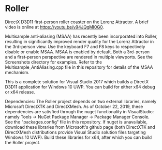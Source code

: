 # Roller
DirectX D3D11 first-person roller coaster on the Lorenz Attractor. A brief video is online at https://youtu.be/v94JQgMI0G0.

Multisample anti-aliasing (MSAA) has recently been incorporated into Roller, resulting in significantly improved render quality for the Lorenz Attractor in the 3rd-person view. Use the keyboard F7 and F8 keys to respectively disable or enable MSAA. MSAA is enabled by default. Both a 3rd-person and a first-person perspective are rendered in multiple viewports. See the Screenshots directory for examples. Refer to the Multisample_AntiAliasing.cpp file in this repository for details of the MSAA mechanism.  

This is a complete solution for Visual Studio 2017 which builds a DirectX D3D11 application for Windows 10 UWP. You can build for either x64 debug or x64 release. 

Dependencies: The Roller project depends on two external libraries, namely Microsoft DirectXTK and DirectXMesh. As of October 22, 2019, these dependencies are satisfied through the nuget functionality in VisualStudio: namely Tools -> NuGet Package Manager -> Package Manager Console. See the "packages.config" file in this repository. If nuget is unavailable, download these libraries from Microsoft's github page (both DirectXTK and DirectXMesh distributions provide Visual Studio solution files targeting Windows 10 UWP). Build these libraries for x64, after which you can build the Roller project.  
